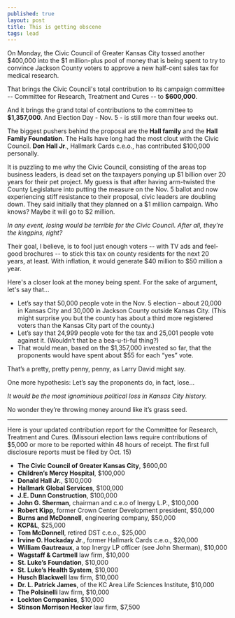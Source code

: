 ```yaml
---
published: true
layout: post
title: This is getting obscene
tags: lead
---
```


On Monday, the Civic Council of Greater Kansas City tossed another $400,000 into the $1 million-plus pool of money that is being spent to try to convince Jackson County voters to approve a new half-cent sales tax for medical research.

That brings the Civic Council's total contribution to its campaign committee -- Committee for Research, Treatment and Cures -- to **$600,000**.

And it brings the grand total of contributions to the committee to **$1,357,000**. And Election Day - Nov. 5 - is still more than four weeks out.

The biggest pushers behind the proposal are the **Hall family** and the **Hall Family Foundation**. The Halls have long had the most clout with the Civic Council. **Don Hall Jr**., Hallmark Cards c.e.o., has contributed $100,000 personally.

It is puzzling to me why the Civic Council, consisting of the areas top business leaders, is dead set on the taxpayers ponying up $1 billion over 20 years for their pet project. My guess is that after having arm-twisted the County Legislature into putting the measure on the Nov. 5 ballot and now experiencing stiff resistance to their proposal, civic leaders are doubling down. They said initially that they planned on a $1 million campaign. Who knows? Maybe it will go to $2 million.

_In any event, losing would be terrible for the Civic Council. After all, they're the kingpins, right?_

Their goal, I believe, is to fool just enough voters -- with TV ads and feel-good brochures -- to stick this tax on county residents for the next 20 years, at least. With inflation, it would generate $40 million to $50 million a year.

Here's a closer look at the money being spent. For the sake of argument, let's say that...

<ul>
<li>Let’s say that 50,000 people vote in the Nov. 5 election – about 20,000 in Kansas City and 30,000 in Jackson County outside Kansas City. (This might surprise you but the county has about a third more registered voters than the Kansas City part of the county.)</li>

<li>Let’s say that 24,999 people vote for the tax and 25,001 people vote against it. (Wouldn’t that be a bea-u-ti-ful thing?)</li>

<li>That would mean, based on the $1,357,000 invested so far, that the proponents would have spent about $55 for each “yes” vote.</li>
</ul>

That’s a pretty, pretty penny, penny, as Larry David might say.

One more hypothesis: Let’s say the proponents do, in fact, lose…

_It would be the most ignominious political loss in Kansas City history._

No wonder they’re throwing money around like it’s grass seed.

*** 

Here is your updated contribution report for the Committee for Research, Treatment and Cures. (Missouri election laws require contributions of $5,000 or more to be reported within 48 hours of receipt. The first full disclosure reports must be filed by Oct. 15) 

- **The Civic Council of Greater Kansas City**, $600,00
- **Children’s Mercy Hospital**, $100,000
- **Donald Hall Jr.**, $100,000
- **Hallmark Global Services**, $100,000
- **J.E. Dunn Construction**, $100,000
- **John G. Sherman**, chairman and c.e.o of Inergy L.P., $100,000
- **Robert Kipp**, former Crown Center Development president, $50,000
- **Burns and McDonnell**, engineering company, $50,000
- **KCP&L**, $25,000
- **Tom McDonnell**, retired DST c.e.o., $25,000
- **Irvine O. Hockaday Jr**., former Hallmark Cards c.e.o., $20,000
- **William Gautreaux**, a top Inergy LP officer (see John Sherman), $10,000
- **Wagstaff & Cartmell** law firm, $10,000
- **St. Luke’s Foundation**, $10,000
- **St. Luke’s Health System**, $10,000
- **Husch Blackwell** law firm, $10,000
- **Dr. L. Patrick James**, of the KC Area Life Sciences Institute, $10,000
- **The Polsinelli** law firm, $10,000
- **Lockton Companies**, $10,000
- **Stinson Morrison Hecker** law firm, $7,500

